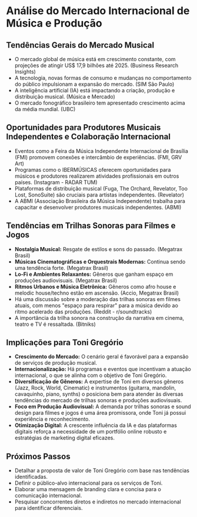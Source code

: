 # Análise do Mercado Internacional de Música e Produção

## Tendências Gerais do Mercado Musical
- O mercado global de música está em crescimento constante, com projeções de atingir US$ 17,9 bilhões até 2025. (Business Research Insights)
- A tecnologia, novas formas de consumo e mudanças no comportamento do público impulsionam a expansão do mercado. (SIM São Paulo)
- A inteligência artificial (IA) está impactando a criação, produção e distribuição musical. (Música e Mercado)
- O mercado fonográfico brasileiro tem apresentado crescimento acima da média mundial. (UBC)

## Oportunidades para Produtores Musicais Independentes e Colaboração Internacional
- Eventos como a Feira da Música Independente Internacional de Brasília (FMI) promovem conexões e intercâmbio de experiências. (FMI, GRV Art)
- Programas como o IBERMÚSICAS oferecem oportunidades para músicos e produtores realizarem atividades profissionais em outros países. (Instagram - RADAR TUM)
- Plataformas de distribuição musical (Fuga, The Orchard, Revelator, Too Lost, SonoSuite) são cruciais para artistas independentes. (Revelator)
- A ABMI (Associação Brasileira da Música Independente) trabalha para capacitar e desenvolver produtores musicais independentes. (ABMI)

## Tendências em Trilhas Sonoras para Filmes e Jogos
- **Nostalgia Musical:** Resgate de estilos e sons do passado. (Megatrax Brasil)
- **Músicas Cinematográficas e Orquestrais Modernas:** Continua sendo uma tendência forte. (Megatrax Brasil)
- **Lo-Fi e Ambientes Relaxantes:** Gêneros que ganham espaço em produções audiovisuais. (Megatrax Brasil)
- **Ritmos Urbanos e Música Eletrônica:** Gêneros como afro house e melodic house/techno estão em ascensão. (Accio, Megatrax Brasil)
- Há uma discussão sobre a moderação das trilhas sonoras em filmes atuais, com menos "espaço para respirar" para a música devido ao ritmo acelerado das produções. (Reddit - r/soundtracks)
- A importância da trilha sonora na construção da narrativa em cinema, teatro e TV é ressaltada. (Bitniks)

## Implicações para Toni Gregório
- **Crescimento do Mercado:** O cenário geral é favorável para a expansão de serviços de produção musical.
- **Internacionalização:** Há programas e eventos que incentivam a atuação internacional, o que se alinha com o objetivo de Toni Gregório.
- **Diversificação de Gêneros:** A expertise de Toni em diversos gêneros (Jazz, Rock, World, Cinematic) e instrumentos (guitarra, mandolin, cavaquinho, piano, synths) o posiciona bem para atender às diversas tendências do mercado de trilhas sonoras e produções audiovisuais.
- **Foco em Produção Audiovisual:** A demanda por trilhas sonoras e sound design para filmes e jogos é uma área promissora, onde Toni já possui experiência e reconhecimento.
- **Otimização Digital:** A crescente influência da IA e das plataformas digitais reforça a necessidade de um portfólio online robusto e estratégias de marketing digital eficazes.

## Próximos Passos
- Detalhar a proposta de valor de Toni Gregório com base nas tendências identificadas.
- Definir o público-alvo internacional para os serviços de Toni.
- Elaborar uma mensagem de branding clara e concisa para o comunicação internacional.
- Pesquisar concorrentes diretos e indiretos no mercado internacional para identificar diferenciais.

